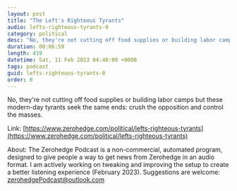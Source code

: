 ```yaml
---
layout: post
title: "The Left's Righteous Tyrants"
audio: lefts-righteous-tyrants-0
category: political
desc: "No, they're not cutting off food supplies or building labor camps but these modern-day tyrants seek the same ends: crush the opposition and control the masses."
duration: 00:06:59
length: 419
datetime: Sat, 11 Feb 2023 04:40:00 +0000
tags: podcast
guid: lefts-righteous-tyrants-0
order: 0
---
```

No, they're not cutting off food supplies or building labor camps but these modern-day tyrants seek the same ends: crush the opposition and control the masses.

Link: [https://www.zerohedge.com/political/lefts-righteous-tyrants](https://www.zerohedge.com/political/lefts-righteous-tyrants)

About: The Zerohedge Podcast is a non-commercial, automated program, designed to give people a way to get news from Zerohedge in an audio format.  I am actively working on tweaking and improving the setup to create a better listening experience (February 2023).  Suggestions are welcome: [zerohedgePodcast@outlook.com](mailto:zerohedgePodcast@outlook.com)